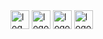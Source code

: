 <!--
<div> 
  <a href = "mailto:leandroguitarjesus89@gmail.com"><img src="https://img.shields.io/badge/Gmail-D14836?style=for-the-badge&logo=gmail&logoColor=white" target="_blank"></a>
  <a href="https://www.linkedin.com/in/leoscripts" target="_blank"><img src="https://img.shields.io/badge/-LinkedIn-%230077B5?style=for-the-badge&logo=linkedin&logoColor=white" target="_blank"></a>
</div>
-->

 <div>
   <img alt="" src="https://img.shields.io/badge/Ubuntu-E95420?style=for-the-badge&logo=ubuntu&logoColor=white"/>
  
  <!-- <img alt="" src="https://img.shields.io/badge/Windows-0078D6?style=for-the-badge&logo=windows&logoColor=white"/> -->
</div> 
       
<!--
<div style="display: inline_block">
  <img align="center" height="30" width="40" alt="logo Js" src="https://raw.githubusercontent.com/devicons/devicon/master/icons/javascript/javascript-plain.svg">
  <img align="center" height="50" width="50" alt="logo Php" src="https://advancedfilemanager.com/wp-content/uploads/2021/01/php_fm.png">
  <img align="center" height="30" width="30" alt="logo Node" src="https://github.com/LeoScripts/logos-imagens/blob/main/logo/node.png">
  <img align="center" height="30" width="30" alt="logo Laravel" src="https://laravel.com/img/logomark.min.svg">
  <img align="center" height="30" width="30" alt="logo jest" src="https://seeklogo.com/images/J/jest-logo-F9901EBBF7-seeklogo.com.png" >
  <img align="center" height="30" width="60" alt="logo PhpUnit" src="https://phpunit.de/img/phpunit.svg">
  <img align="center" height="30" width="30" alt="logo Docker" src="https://github.com/LeoScripts/logos-imagens/blob/main/logo/docker.png"> 
  <img align="center" height="30" width="30" alt="logo prisma" src="https://github.com/LeoScripts/logos-imagens/blob/main/logo/prismaORM.png">
  <img align="center" height="30" width="30" alt="logo React" src="https://github.com/LeoScripts/logos-imagens/blob/main/logo/react%20logo%20s.png">
  <img align="center" height="30" width="30" alt="log vue" src="https://github.com/LeoScripts/logos-imagens/blob/main/logo/vue.png">  
  <img align="center" height="30" width="30" alt="logo tailwind" src="https://github.com/LeoScripts/logos-imagens/blob/main/logo/tailwind.png">
</div>
-->

<div style="display: inline_block">
  <img align="center" height="30" width="30" alt="log golang" src="[https://github.com/LeoScripts/logos-imagens/blob/main/logo/golang.png](https://go.dev/blog/go-brand/Go-Logo/PNG/Go-Logo_LightBlue.png)">  
    <img align="center" height="30" width="30" alt="logo Docker" src="[https://github.com/LeoScripts/logos-imagens/blob/main/logo/docker.png](https://www.docker.com/app/uploads/2023/08/logo-dont-stretch.svg)">
     <img align="center" height="30" width="30" alt="logo Node" src="[https://github.com/LeoScripts/logos-imagens/blob/main/logo/node.png](https://static.vecteezy.com/system/resources/previews/051/336/396/non_2x/node-js-transparent-logo-free-png.png)">
   <img align="center" height="30" width="30" alt="logo React" src="[https://github.com/LeoScripts/logos-imagens/blob/main/logo/react%20logo%20s.png](https://upload.wikimedia.org/wikipedia/commons/thumb/a/a7/React-icon.svg/1150px-React-icon.svg.png)">
</div>







  
 
 
